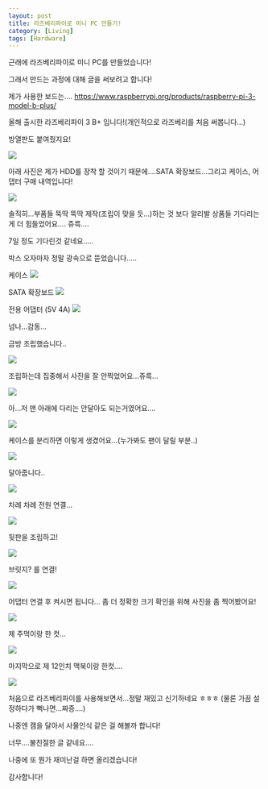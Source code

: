 ```yaml
---
layout: post
title: 라즈베리파이로 미니 PC 만들기!
category: [Living]
tags: [Hardware]
---
```



근래에 라즈베리파이로 미니 PC를 만들었습니다!

그래서 만드는 과정에 대해 글을 써보려고 합니다!

제가 사용한 보드는....
https://www.raspberrypi.org/products/raspberry-pi-3-model-b-plus/

올해 출시한 라즈베리파이 3 B+ 입니다!(개인적으로 라즈베리를 처음 써봅니다...)

방열판도 붙여줬지요!

<img src='https://kkkjerry.github.io/public/img/pi/01.jpg'>

아래 사진은 제가 HDD를 장착 할 것이기 때문에....SATA 확장보드...그리고 케이스, 어댑터 구매 내역입니다!

<img src='https://kkkjerry.github.io/public/img/pi/02.jpg'>

솔직히...부품들 뚝딱 뚝딱 제작(조립이 맞을 듯...)하는 것 보다 알리발 상품들 기다리는게 더 힘들었어요.... 쥬륵....

7일 정도 기다린것 같네요.....

박스 오자마자 정말 광속으로 뜯었습니다.....

케이스
<img src='https://kkkjerry.github.io/public/img/pi/03.jpg'>

SATA 확장보드
<img src='https://kkkjerry.github.io/public/img/pi/04.jpg'>

전용 어댑터 (5V 4A)
<img src='https://kkkjerry.github.io/public/img/pi/05.jpg'>

넘나...감동...

금방 조립했습니다..

<img src='https://kkkjerry.github.io/public/img/pi/06.jpg'>


조립하는데 집중해서 사진을 잘 안찍었어요...쥬륵...

<img src='https://kkkjerry.github.io/public/img/pi/07.jpg'>


아...저 맨 아래에 다리는 안달아도 되는거였어요....

<img src='https://kkkjerry.github.io/public/img/pi/08.jpg'>


케이스를 분리하면 이렇게 생겼어요...(누가봐도 팬이 달릴 부분..)

<img src='https://kkkjerry.github.io/public/img/pi/09.jpg'>

달아줍니다..

<img src='https://kkkjerry.github.io/public/img/pi/10.jpg'>

차례 차례 전원 연결...

<img src='https://kkkjerry.github.io/public/img/pi/11.jpg'>


뒷판을 조립하고!

<img src='https://kkkjerry.github.io/public/img/pi/12.jpg'>

브릿지? 를 연결!

<img src='https://kkkjerry.github.io/public/img/pi/13.jpg'>

어댑터 연결 후 켜시면 됩니다...
좀 더 정확한 크기 확인을 위해 사진을 좀 찍어봤어요!

<img src='https://kkkjerry.github.io/public/img/pi/14.jpg'>

제 주먹이랑 한 컷...

<img src='https://kkkjerry.github.io/public/img/pi/15.jpg'>

마지막으로 제 12인치 맥북이랑 한컷....

<img src='https://kkkjerry.github.io/public/img/pi/16.jpg'>

처음으로 라즈베리파이를 사용해보면서...정말 재밌고 신기하네요 ㅎㅎㅎ
(물론 가끔 설정하다가 뻑나면...짜증....)

나중엔 캠을 달아서 사물인식 같은 걸 해볼까 합니다!

너무....불친절한 글 같네요....

나중에 또 뭔가 재미난걸 하면 올리겠습니다!

감사합니다!
